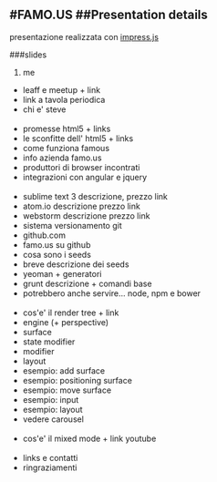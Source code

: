 #FAMO.US
##Presentation details
---

presentazione realizzata con [impress.js](http://bartaz.github.io/impress.js/#/bored)

###slides
1. me
- leaff e meetup + link
- link a tavola periodica
- chi e' steve
</br></br>
- promesse html5 + links
- le sconfitte dell' html5 + links
- come funziona famous
- info azienda famo.us 
- produttori di browser incontrati
- integrazioni con angular e jquery
</br></br>
- sublime text 3 descrizione, prezzo link
- atom.io descrizione prezzo link
- webstorm descrizione prezzo link
- sistema versionamento git
- github.com
- famo.us su github
- cosa sono i seeds
- breve descrizione dei seeds
- yeoman + generatori
- grunt descrizione + comandi base
- potrebbero anche servire... node, npm e bower
</br></br>
- cos'e' il render tree + link
- engine (+ perspective)
- surface
- state modifier
- modifier
- layout
- esempio: add surface
- esempio: positioning surface
- esempio: move surface
- esempio: input
- esempio: layout
- vedere carousel
</br></br>
- cos'e' il mixed mode + link youtube
</br></br>
- links e contatti
- ringraziamenti